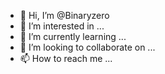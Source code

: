 - 👋 Hi, I’m @Binaryzero
- 👀 I’m interested in ...
- 🌱 I’m currently learning ...
- 💞️ I’m looking to collaborate on ...
- 📫 How to reach me ...

<!---
Binaryzero/Binaryzero is a ✨ special ✨ repository because its `README.md` (this file) appears on your GitHub profile.
You can click the Preview link to take a look at your changes.
--->
